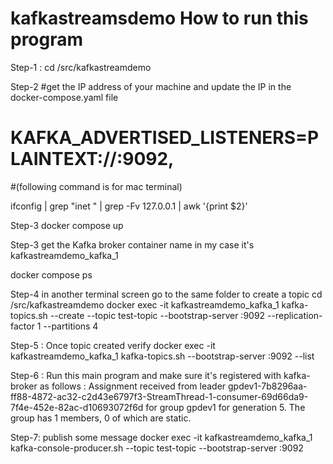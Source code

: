 # kafkastreamsdemo How to run this program 

 Step-1 : 
 cd /src/kafkastreamdemo

 Step-2 #get the IP address of your machine and update the IP in the docker-compose.yaml file 
 # KAFKA_ADVERTISED_LISTENERS=PLAINTEXT://<your ID address>:9092,
 #(following command is for mac terminal)
 
 ifconfig | grep "inet " | grep -Fv 127.0.0.1 | awk '{print $2}'

 Step-3
 docker compose up

 Step-3 get the Kafka broker container name in my case it's kafkastreamdemo_kafka_1

   docker compose ps


 Step-4 in another terminal screen go to the same folder to create a topic
   cd /src/kafkastreamdemo
   docker exec -it kafkastreamdemo_kafka_1 kafka-topics.sh --create --topic test-topic --bootstrap-server <ipaddress>:9092 --replication-factor 1 --partitions 4

 Step-5 : Once topic created verify
    docker exec -it kafkastreamdemo_kafka_1 kafka-topics.sh --bootstrap-server <ipaddress>:9092 --list


Step-6 : Run this main program and make sure it's registered with kafka-broker as follows :
    Assignment received from leader gpdev1-7b8296aa-ff88-4872-ac32-c2d43e6797f3-StreamThread-1-consumer-69d66da9-7f4e-452e-82ac-d10693072f6d for group gpdev1 for generation 5. The group has 1 members, 0 of which are static.

Step-7: publish some message
    docker exec -it kafkastreamdemo_kafka_1 kafka-console-producer.sh --topic test-topic --bootstrap-server <ipaddress>:9092
 
